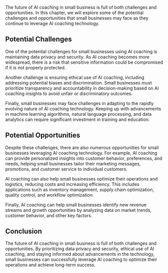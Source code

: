 
The future of AI coaching in small business is full of both challenges and opportunities. In this chapter, we will explore some of the potential challenges and opportunities that small businesses may face as they continue to leverage AI coaching technology.

Potential Challenges
--------------------

One of the potential challenges for small businesses using AI coaching is maintaining data privacy and security. As AI coaching becomes more widespread, there is a risk that sensitive information could be compromised if it is not properly protected.

Another challenge is ensuring ethical use of AI coaching, including addressing potential biases and discrimination. Small businesses must prioritize transparency and accountability in decision-making based on AI coaching insights to avoid unfair or discriminatory outcomes.

Finally, small businesses may face challenges in adapting to the rapidly evolving nature of AI coaching technology. Keeping up with advancements in machine learning algorithms, natural language processing, and data analytics can require significant investment in training and education.

Potential Opportunities
-----------------------

Despite these challenges, there are also numerous opportunities for small businesses leveraging AI coaching technology. For example, AI coaching can provide personalized insights into customer behavior, preferences, and needs, helping small businesses tailor their marketing messages, promotions, and customer service to individual customers.

AI coaching can also help small businesses optimize their operations and logistics, reducing costs and increasing efficiency. This includes applications such as inventory management, supply chain optimization, quality control, and workflow optimization.

Finally, AI coaching can help small businesses identify new revenue streams and growth opportunities by analyzing data on market trends, customer behavior, and other key factors.

Conclusion
----------

The future of AI coaching in small business is full of both challenges and opportunities. By prioritizing data privacy and security, ethical use of AI coaching, and staying informed about advancements in the technology, small businesses can successfully leverage AI coaching to optimize their operations and achieve long-term success.
